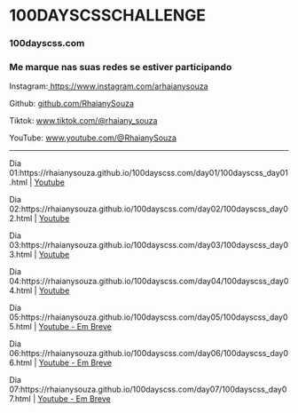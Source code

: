 <h1>100DAYSCSSCHALLENGE</h1>
<h3>100dayscss.com</h3>

<h3>Me marque nas suas redes se estiver participando</h3>
<p>Instagram:<a href='https://www.instagram.com/arhaianysouza'> https://www.instagram.com/arhaianysouza</a></p>
<p>Github: <a href='https://github.com/RhaianySouza'>github.com/RhaianySouza</a></p>
<p>Tiktok: <a href='https://www.tiktok.com/@rhaiany_souza'>www.tiktok.com/@rhaiany_souza</a></p>
<p>YouTube: <a href='www.youtube.com/@RhaianySouza'>www.youtube.com/@RhaianySouza</a></p>
<hr/>
<p>Dia 01:https://rhaianysouza.github.io/100dayscss.com/day01/100dayscss_day01.html | <a href='https://www.youtube.com/watch?v=okJQ8a8C-TA&list=PLa1K0cfWivWOBD3V5WlGw-m0XbmiNyqM-&index=1' target='blank'>Youtube</a></p>
<p>Dia 02:https://rhaianysouza.github.io/100dayscss.com/day02/100dayscss_day02.html | <a href='https://www.youtube.com/watch?v=5XNCn23mw1E&list=PLa1K0cfWivWOBD3V5WlGw-m0XbmiNyqM-&index=2' target='blank'>Youtube</a></p>
<p>Dia 03:https://rhaianysouza.github.io/100dayscss.com/day03/100dayscss_day03.html | <a href='https://www.youtube.com/watch?v=fbIiIH_pYDs&list=PLa1K0cfWivWOBD3V5WlGw-m0XbmiNyqM-&index=3' target='blank'>Youtube</a></p>
<p>Dia 04:https://rhaianysouza.github.io/100dayscss.com/day04/100dayscss_day04.html | <a href='https://www.youtube.com/watch?v=iFLP9PyCm7s&list=PLa1K0cfWivWOBD3V5WlGw-m0XbmiNyqM-&index=4' target='blank'>Youtube</a></p>
<p>Dia 05:https://rhaianysouza.github.io/100dayscss.com/day05/100dayscss_day05.html | <a href='www.youtube.com/@RhaianySouza' target='blank'>Youtube - Em Breve</a></p>
<p>Dia 06:https://rhaianysouza.github.io/100dayscss.com/day06/100dayscss_day06.html | <a href='www.youtube.com/@RhaianySouza' target='blank'>Youtube - Em Breve</a></p>
<p>Dia 07:https://rhaianysouza.github.io/100dayscss.com/day07/100dayscss_day07.html | <a href='www.youtube.com/@RhaianySouza' target='blank'>Youtube - Em Breve</a></p>
